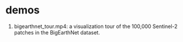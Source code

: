 # demos
1. bigearthnet_tour.mp4: a visualization tour of the 100,000 Sentinel-2 patches in the BigEarthNet dataset.
